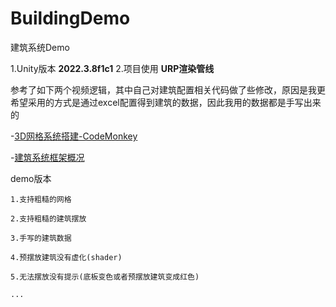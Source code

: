 # BuildingDemo
建筑系统Demo

1.Unity版本 **2022.3.8f1c1**
2.项目使用 **URP渲染管线**

参考了如下两个视频逻辑，其中自己对建筑配置相关代码做了些修改，原因是我更希望采用的方式是通过excel配置得到建筑的数据，因此我用的数据都是手写出来的

-[3D网格系统搭建-CodeMonkey]( https://www.bilibili.com/video/BV1M7411d7hP/?share_source=copy_web&vd_source=c8fd8a987dd50aa4d450e85a9cecc98e)

-[建筑系统框架概况](https://www.bilibili.com/video/BV1dv4y1o7PG/?share_source=copy_web&vd_source=c8fd8a987dd50aa4d450e85a9cecc98e)

demo版本

    1.支持粗糙的网格

    2.支持粗糙的建筑摆放

    3.手写的建筑数据

    4.预摆放建筑没有虚化(shader)

    5.无法摆放没有提示(底板变色或者预摆放建筑变成红色)

    ...



